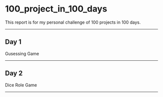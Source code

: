 # 100_project_in_100_days
This report is for my personal challenge of 100 projects in 100 days. 

---

## Day 1
Gusessing Game

---

## Day 2
Dice Role Game

---


